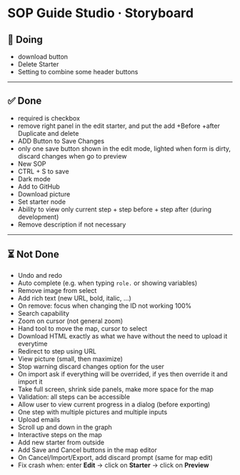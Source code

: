 # SOP Guide Studio · Storyboard



## 🏇 Doing

-  download button
-  Delete Starter
-  Setting to combine some header buttons

---

## ✅ Done

-  required is checkbox
-  remove right panel in the edit starter, and put the add +Before +after Duplicate and delete
-  ADD Button to Save Changes
-  only one save button shown in the edit mode, lighted when form is dirty, discard changes when go to preview
-  New SOP
-  CTRL + S to save
- Dark mode  
- Add to GitHub  
- Download picture  
- Set starter node 
- Ability to view only current step + step before + step after (during development)  
- Remove description if not necessary  


---

## ⏳ Not Done

- Undo and redo    
- Auto complete (e.g. when typing `role.` or showing variables)  
- Remove image from select  
- Add rich text (new URL, bold, italic, …) 
- On remove: focus when changing the ID not working 100%   
- Search capability  
-  Zoom on cursor (not general zoom) 
- Hand tool to move the map, cursor to select  
- Download HTML exactly as what we have without the need to upload it everytime 
- Redirect to step using URL  
- View picture (small, then maximize)  
- Stop warning discard changes option for the user
- On import ask if everything will be overrided, if yes then override it and import it
- Take full screen, shrink side panels, make more space for the map  
- Validation: all steps can be accessible  
- Allow user to view current progress in a dialog (before exporting)  
- One step with multiple pictures and multiple inputs  
- Upload emails  
- Scroll up and down in the graph
- Interactive steps on the map
- Add new starter from outside  
- Add Save and Cancel buttons in the map editor  
- On Cancel/Import/Export, add discard prompt (same for map edit)  
- Fix crash when: enter **Edit** → click on **Starter** → click on **Preview**  
